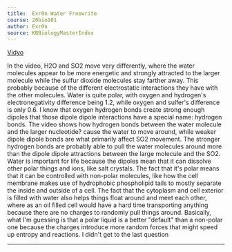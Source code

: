 ```yaml
---
title:  Exr0n Water Freewrite
course: 20bio101
author: Exr0n
source: KBBiologyMasterIndex
---
```


[Vidyo](https://docs.google.com/presentation/d/1tYwRk-rYtHwZPECztaiCxoiZd8ct2XSVFBEV3YTWC90/edit?usp=sharing)

In the video, H2O and SO2 move very differently, where the water molecules appear to be more energetic and strongly attracted to the larger molecule while the sulfur dioxide molecules stay farther away. This probably because of the different electrostatic interactions they have with the other molecules. Water is quite polar, with oxygen and hydrogen's electronegativity difference being 1.2, while oxygen and sulfer's difference is only 0.6.
I know that oxygen hydrogen bonds create strong enough dipoles that those dipole dipole interactions have a special name: hydrogen bonds. The video shows how hydrogen bonds between the water molecule and the larger nucleotide? cause the water to move around, while weaker dipole dipole bonds are what primarily affect SO2 movement.
The stronger hydrogen bonds are probably able to pull the water molecules around more than the dipole dipole attractions between the large molecule and the SO2.
Water is important for life because the dipoles mean that it can dissolve other polar things and ions, like salt crystals. The fact that it's polar means that it can be controlled with non-polar molecules, like how the cell membrane makes use of hydrophobic phospholipid tails to mostly separate the inside and outside of a cell. The fact that the cytoplasm and cell exterior is filled with water also helps things float around and meet each other, where as an oil filled cell would have a hard time transporting anything because there are no charges to randomly pull things around. Basically, what I'm guessing is that a polar liquid is a better "default" than a non-polar one because the charges introduce more random forces that might speed up entropy and reactions.
I didn't get to the last question

---
